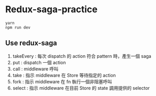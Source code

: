 # Redux-saga-practice

```
yarn
npm run dev
```

## Use redux-saga

1. takeEvery : 每次 dispatch 的 action 符合 pattern 時，產生一個 saga
2. put : dispatch 一個 action
3. call : middleware 呼叫
4. take : 指示 middleware 在 Store 等待指定的 action
5. fork : 指示 middleware 在 fn 執行一個非阻塞呼叫
6. select : 指示 middleware 在目前 Store 的 state 調用提供的 selector

